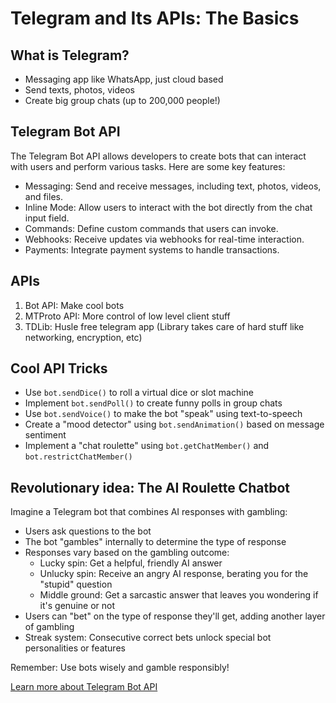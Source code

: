 # Telegram and Its APIs: The Basics

## What is Telegram?

- Messaging app like WhatsApp, just cloud based
- Send texts, photos, videos
- Create big group chats (up to 200,000 people!)

## Telegram Bot API

The Telegram Bot API allows developers to create bots that can interact with users and perform various tasks. Here are some key features:

- Messaging: Send and receive messages, including text, photos, videos, and files.
- Inline Mode: Allow users to interact with the bot directly from the chat input field.
- Commands: Define custom commands that users can invoke.
- Webhooks: Receive updates via webhooks for real-time interaction.
- Payments: Integrate payment systems to handle transactions.

## APIs

1. Bot API: Make cool bots
2. MTProto API: More control of low level client stuff
3. TDLib: Husle free telegram app (Library takes care of hard stuff like networking, encryption, etc)

## Cool API Tricks

- Use `bot.sendDice()` to roll a virtual dice or slot machine
- Implement `bot.sendPoll()` to create funny polls in group chats
- Use `bot.sendVoice()` to make the bot "speak" using text-to-speech
- Create a "mood detector" using `bot.sendAnimation()` based on message sentiment
- Implement a "chat roulette" using `bot.getChatMember()` and `bot.restrictChatMember()`

## Revolutionary idea: The AI Roulette Chatbot

Imagine a Telegram bot that combines AI responses with gambling:

- Users ask questions to the bot
- The bot "gambles" internally to determine the type of response
- Responses vary based on the gambling outcome:
  - Lucky spin: Get a helpful, friendly AI answer
  - Unlucky spin: Receive an angry AI response, berating you for the "stupid" question
  - Middle ground: Get a sarcastic answer that leaves you wondering if it's genuine or not
- Users can "bet" on the type of response they'll get, adding another layer of gambling
- Streak system: Consecutive correct bets unlock special bot personalities or features

Remember: Use bots wisely and gamble responsibly!

[Learn more about Telegram Bot API](https://core.telegram.org/bots/api)
